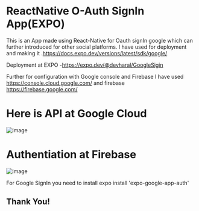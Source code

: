 # ReactNative O-Auth SignIn App(EXPO)


This is an App made using React-Native for Oauth signIn google which can further introduced for other social platforms.
I have used for deployment and making it .https://docs.expo.dev/versions/latest/sdk/google/

Deployment at EXPO -https://expo.dev/@devharal/GoogleSigin

Further for configuration with Google console and Firebase I have used https://console.cloud.google.com/ and firebase https://firebase.google.com/

# Here is API at Google Cloud
![image](https://user-images.githubusercontent.com/90788942/163677956-e74c1165-5788-4ea4-aa3d-bd0a05295c59.png)

# Authentiation at Firebase
![image](https://user-images.githubusercontent.com/90788942/163677994-27f57d82-53f5-48a9-89ab-26de160384ad.png)

For Google SignIn you need to install expo install  'expo-google-app-auth'


## Thank You!

